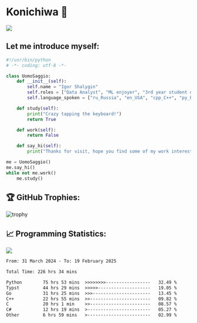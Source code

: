# Konichiwa 👋
![](https://komarev.com/ghpvc/?username=IgorFandre&color=brightgreen)

## Let me introduce myself:
```py
#!/usr/bin/python
# -*- coding: utf-8 -*-

class UomoSaggio:
    def __init__(self):
        self.name = "Igor Shalygin"
        self.roles = ["Data Analyst", "ML enjoyer", "3rd year student of MIPT"]
        self.language_spoken = ["ru_Russia", "en_USA", "cpp_C++", "py_Python", "go_Golang"]

    def study(self):
        print("Crazy tapping the keyboard!")
        return True

    def work(self):
        return False

    def say_hi(self):
        print("Thanks for visit, hope you find some of my work interesting.")

me = UomoSaggio()
me.say_hi()
while not me.work()
    me.study()
```

## 🏆 GitHub Trophies:
![trophy](https://github-profile-trophy.vercel.app/?username=IgorFandre&title=MultiLanguage,Repositories,Commits,Experience,PullRequest,Reviews)

## 📈 Programming Statistics:

![](https://github-profile-summary-cards.vercel.app/api/cards/profile-details?username=IgorFandre&theme=solarized_dark)

<!--START_SECTION:waka-->

```txt
From: 31 March 2024 - To: 19 February 2025

Total Time: 226 hrs 34 mins

Python        75 hrs 53 mins  >>>>>>>>-----------------   32.49 %
Typst         44 hrs 29 mins  >>>>>--------------------   19.05 %
Go            31 hrs 25 mins  >>>----------------------   13.45 %
C++           22 hrs 55 mins  >>-----------------------   09.82 %
C             20 hrs 1 min    >>-----------------------   08.57 %
C#            12 hrs 19 mins  >------------------------   05.27 %
Other         6 hrs 59 mins   >------------------------   02.99 %
```

<!--END_SECTION:waka-->
